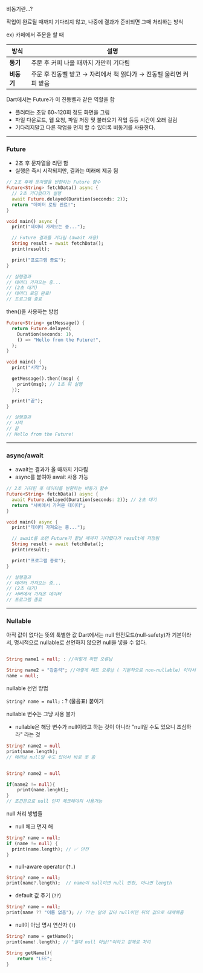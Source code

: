 
비동기란...?

작업이 완료될 때까지 기다리지 않고, 나중에 결과가 준비되면 그때 처리하는 방식

ex) 카페에서 주문을 할 때

|방식|설명|
|---|---|
|**동기**|주문 후 커피 나올 때까지 가만히 기다림|
|**비동기**|주문 후 진동벨 받고 → 자리에서 책 읽다가 → 진동벨 울리면 커피 받음|
Dart에서는 Future가 이 진동벨과 같은 역할을 함
- 플러터는 초당 60~120회 정도 화면을 그림
- 파일 다운로드, 웹 요청, 파일 저장 및 불러오기 작업 등등 시간이 오래 걸림
- 기다리지말고 다른 작업을 먼저 할 수 있더록 비동기를 사용한다.

---

### Future
- 2초 후 문자열을 리턴 함
- 실행은 즉시 시작되지만, 결과는 미래에 제공 됨

```dart
// 2초 후에 문자열을 반환하는 Future 함수
Future<String> fetchData() async {
  // 2초 기다렸다가 실행
  await Future.delayed(Duration(seconds: 2));
  return "데이터 로딩 완료!";
}

void main() async {
  print("데이터 가져오는 중...");

  // Future 결과를 기다림 (await 사용)
  String result = await fetchData();
  print(result);

  print("프로그램 종료");
}

// 실행결과
// 데이터 가져오는 중...
// (2초 대기)
// 데이터 로딩 완료!
// 프로그램 종료

```

then()을 사용하는 방법
```dart
Future<String> getMessage() {
  return Future.delayed(
    Duration(seconds: 1),
    () => "Hello from the Future!",
  );
}

void main() {
  print("시작");

  getMessage().then((msg) {
    print(msg); // 1초 뒤 실행
  });

  print("끝");
}

// 실행결과
// 시작
// 끝
// Hello from the Future!
```

---

### async/await

- await는 결과가 올 때까지 기다림
- async를 붙여야 await 사용 가능

```dart
// 2초 기다린 후 데이터를 반환하는 비동기 함수
Future<String> fetchData() async {
  await Future.delayed(Duration(seconds: 2)); // 2초 대기
  return "서버에서 가져온 데이터";
}

void main() async {
  print("데이터 가져오는 중...");

  // await를 쓰면 Future가 끝날 때까지 기다렸다가 result에 저장됨
  String result = await fetchData();
  print(result);

  print("프로그램 종료");
}

// 실행결과
// 데이터 가져오는 중...
// (2초 대기)
// 서버에서 가져온 데이터
// 프로그램 종료

```

---

### Nullable

아직 값이 없다는 뜻의 툭별한 값
Dart에서는 null 안전모드(null-safety)가 기본이라서, 명시적으로 nullable로 선언하지 않으면 null을 넣을 수 없다.

```dart

String name1 = null; : //이렇게 하면 오류남

String name2 = "강준석"; //이렇게 해도 오류남 ( 기본적으로 non-nullable) 이라서
name = null;
```

nullable 선언 방법

`String? name = null;` : ? (물음표) 붙이기


nullable 변수는 그냥 사용 불가
- nullable은 해당 변수가 null이라고 하는 것이 아니라 "null일 수도 있으니 조심하라" 라는 것
```dart
String? name2 = null
print(name.length);
// 에러남 null일 수도 있어서 바로 못 씀


String? name2 = null

if(name2 != null){
	print(name.lenght);
}
// 조건문으로 null 인지 체크해야지 사용가능
```

null 처리 방법들

- null 체크 먼저 해
```dart
String? name = null;
if (name != null) {
  print(name.length); // ✅ 안전
}
```

-  null-aware operator (`?.`)
```dart
String? name = null;
print(name?.length);  // name이 null이면 null 반환, 아니면 length
```

- default 값 주기 (`??`)
```dart
String? name = null;
print(name ?? "이름 없음"); // ??는 앞의 값이 null이면 뒤의 값으로 대체해줌
```

- null이 아님 명시 연산자 (`!`)
```dart
String? name = getName();
print(name!.length); // "절대 null 아님!"이라고 강제로 처리

String getName(){
	return "LEE";
}
```